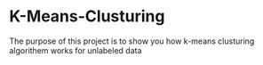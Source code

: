 # K-Means-Clusturing
The purpose of this project is to show you how k-means clusturing algorithem works for unlabeled data
